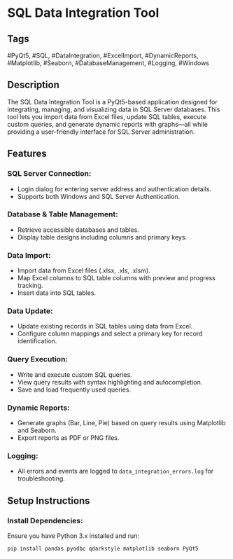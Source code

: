 # SQL Data Integration Tool

## Tags
#PyQt5, #SQL, #DataIntegration, #ExcelImport, #DynamicReports, #Matplotlib, #Seaborn, #DatabaseManagement, #Logging, #Windows

## Description
The SQL Data Integration Tool is a PyQt5-based application designed for integrating, managing, and visualizing data in SQL Server databases. This tool lets you import data from Excel files, update SQL tables, execute custom queries, and generate dynamic reports with graphs—all while providing a user-friendly interface for SQL Server administration.

## Features
### SQL Server Connection:
- Login dialog for entering server address and authentication details.
- Supports both Windows and SQL Server Authentication.

### Database & Table Management:
- Retrieve accessible databases and tables.
- Display table designs including columns and primary keys.

### Data Import:
- Import data from Excel files (.xlsx, .xls, .xlsm).
- Map Excel columns to SQL table columns with preview and progress tracking.
- Insert data into SQL tables.

### Data Update:
- Update existing records in SQL tables using data from Excel.
- Configure column mappings and select a primary key for record identification.

### Query Execution:
- Write and execute custom SQL queries.
- View query results with syntax highlighting and autocompletion.
- Save and load frequently used queries.

### Dynamic Reports:
- Generate graphs (Bar, Line, Pie) based on query results using Matplotlib and Seaborn.
- Export reports as PDF or PNG files.

### Logging:
- All errors and events are logged to `data_integration_errors.log` for troubleshooting.

## Setup Instructions
### Install Dependencies:
Ensure you have Python 3.x installed and run:

```sh
pip install pandas pyodbc qdarkstyle matplotlib seaborn PyQt5
```
